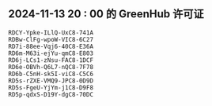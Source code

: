 ## 2024-11-13 20 : 00 的 GreenHub 许可证
```
RDCY-Ypke-ILlQ-UxC8-741A
RDBw-ClFg-wpoW-VIC8-6C27
RD7i-88ee-Vqj6-40C8-E36A
RD6m-M63i-ejYu-qmC8-E803
RD6j-LCs1-zNsu-FAC8-1DCF
RD6e-OBVh-Q6L7-nQC8-7F78
RD6b-C5nH-sk5I-viC8-C5C6
RD5s-rZXE-VMQ9-JPC8-0D9D
RD5s-FgeU-YjYm-j1C8-D9F8
RD5p-qdxS-D19Y-dgC8-70DC
```
